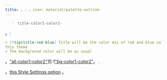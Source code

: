 ```yaml
---
title: 。- 。icon: material/palette-outline
---
```

> `title-color1-color2-`

。:

```md
> [!tip|title-red-blue] Title will be the color mix of red and blue colors of 
this theme
> The background color will be as usual
```

。["all-color1-color2"](../combined-styling/page-10.md)页:1["bg-color1-color2"](../bg-styling/page-10.md)。
.

。[this Style Settings option](../../Style-Settings/Editor/Accent-Colors/index.md#enabled-extended-color-palette)
。